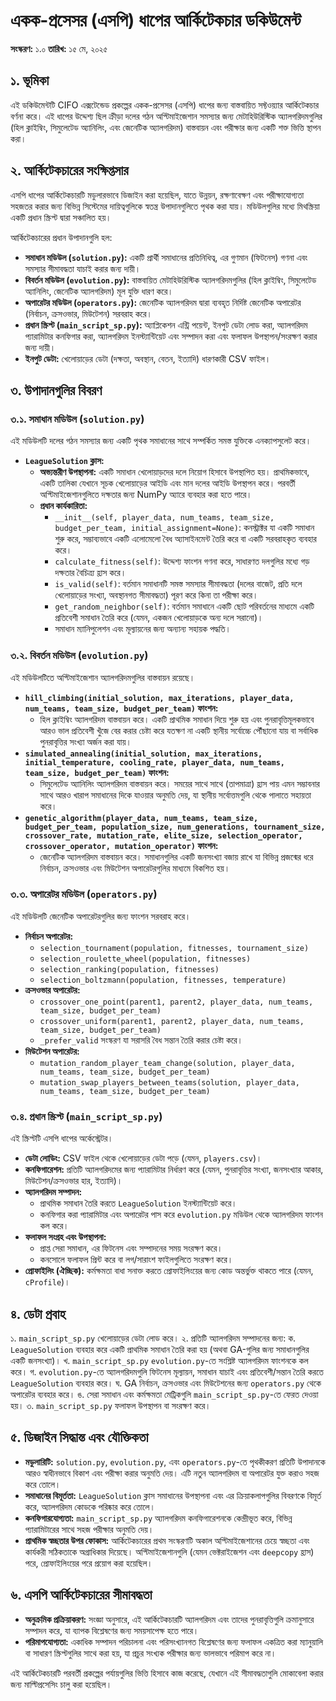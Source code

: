 # একক-প্রসেসর (এসপি) ধাপের আর্কিটেকচার ডকিউমেন্ট

**সংস্করণ:** ১.০
**তারিখ:** ১৫ মে, ২০২৫

## ১. ভূমিকা

এই ডকিউমেন্টটি CIFO এক্সটেন্ডেড প্রকল্পের একক-প্রসেসর (এসপি) ধাপের জন্য বাস্তবায়িত সফ্টওয়্যার আর্কিটেকচার বর্ণনা করে। এই ধাপের উদ্দেশ্য ছিল ক্রীড়া দলের গঠন অপ্টিমাইজেশান সমস্যার জন্য মেটাহিউরিস্টিক অ্যালগরিদমগুলির (হিল ক্লাইম্বিং, সিমুলেটেড অ্যানিলিং, এবং জেনেটিক অ্যালগরিদম) বাস্তবায়ন এবং পরীক্ষার জন্য একটি শক্ত ভিত্তি স্থাপন করা।

## ২. আর্কিটেকচারের সংক্ষিপ্তসার

এসপি ধাপের আর্কিটেকচারটি মডুলারভাবে ডিজাইন করা হয়েছিল, যাতে উন্নয়ন, রক্ষণাবেক্ষণ এবং পরীক্ষাযোগ্যতা সহজতর করার জন্য বিভিন্ন সিস্টেমের দায়িত্বগুলিকে স্বতন্ত্র উপাদানগুলিতে পৃথক করা যায়। মডিউলগুলির মধ্যে মিথস্ক্রিয়া একটি প্রধান স্ক্রিপ্ট দ্বারা সঞ্চালিত হয়।

আর্কিটেকচারের প্রধান উপাদানগুলি হল:

*   **সমাধান মডিউল (`solution.py`):** একটি প্রার্থী সমাধানের প্রতিনিধিত্ব, এর গুণমান (ফিটনেস) গণনা এবং সমস্যার সীমাবদ্ধতা যাচাই করার জন্য দায়ী।
*   **বিবর্তন মডিউল (`evolution.py`):** বাস্তবায়িত মেটাহিউরিস্টিক অ্যালগরিদমগুলির (হিল ক্লাইম্বিং, সিমুলেটেড অ্যানিলিং, জেনেটিক অ্যালগরিদম) মূল যুক্তি ধারণ করে।
*   **অপারেটর মডিউল (`operators.py`):** জেনেটিক অ্যালগরিদম দ্বারা ব্যবহৃত নির্দিষ্ট জেনেটিক অপারেটর (নির্বাচন, ক্রসওভার, মিউটেশন) সরবরাহ করে।
*   **প্রধান স্ক্রিপ্ট (`main_script_sp.py`):** অ্যাপ্লিকেশন এন্ট্রি পয়েন্ট, ইনপুট ডেটা লোড করা, অ্যালগরিদম প্যারামিটার কনফিগার করা, অ্যালগরিদম ইনস্ট্যান্টিয়েট এবং সম্পাদন করা এবং ফলাফল উপস্থাপন/সংরক্ষণ করার জন্য দায়ী।
*   **ইনপুট ডেটা:** খেলোয়াড়ের ডেটা (দক্ষতা, অবস্থান, বেতন, ইত্যাদি) ধারণকারী CSV ফাইল।

## ৩. উপাদানগুলির বিবরণ

### ৩.১. সমাধান মডিউল (`solution.py`)

এই মডিউলটি দলের গঠন সমস্যার জন্য একটি পৃথক সমাধানের সাথে সম্পর্কিত সমস্ত যুক্তিকে এনক্যাপসুলেট করে।

*   **`LeagueSolution` ক্লাস:**
    *   **অভ্যন্তরীণ উপস্থাপনা:** একটি সমাধান খেলোয়াড়দের দলে নিয়োগ হিসাবে উপস্থাপিত হয়। প্রাথমিকভাবে, একটি তালিকা যেখানে সূচক খেলোয়াড়ের আইডি এবং মান দলের আইডি উপস্থাপন করে। পরবর্তী অপ্টিমাইজেশানগুলিতে দক্ষতার জন্য NumPy অ্যারে ব্যবহার করা হতে পারে।
    *   **প্রধান কার্যকারিতা:**
        *   `__init__(self, player_data, num_teams, team_size, budget_per_team, initial_assignment=None)`: কনস্ট্রাক্টর যা একটি সমাধান শুরু করে, সম্ভাব্যভাবে একটি এলোমেলো বৈধ অ্যাসাইনমেন্ট তৈরি করে বা একটি সরবরাহকৃত ব্যবহার করে।
        *   `calculate_fitness(self)`: উদ্দেশ্য ফাংশন গণনা করে, সাধারণত দলগুলির মধ্যে গড় দক্ষতার বৈচিত্র্য হ্রাস করে।
        *   `is_valid(self)`: বর্তমান সমাধানটি সমস্ত সমস্যার সীমাবদ্ধতা (দলের বাজেট, প্রতি দলে খেলোয়াড়ের সংখ্যা, অবস্থানগত সীমাবদ্ধতা) পূরণ করে কিনা তা পরীক্ষা করে।
        *   `get_random_neighbor(self)`: বর্তমান সমাধানে একটি ছোট পরিবর্তনের মাধ্যমে একটি প্রতিবেশী সমাধান তৈরি করে (যেমন, একজন খেলোয়াড়কে অন্য দলে সরানো)।
        *   সমাধান ম্যানিপুলেশন এবং মূল্যায়নের জন্য অন্যান্য সহায়ক পদ্ধতি।

### ৩.২. বিবর্তন মডিউল (`evolution.py`)

এই মডিউলটিতে অপ্টিমাইজেশান অ্যালগরিদমগুলির বাস্তবায়ন রয়েছে।

*   **`hill_climbing(initial_solution, max_iterations, player_data, num_teams, team_size, budget_per_team)` ফাংশন:**
    *   হিল ক্লাইম্বিং অ্যালগরিদম বাস্তবায়ন করে। একটি প্রাথমিক সমাধান দিয়ে শুরু হয় এবং পুনরাবৃত্তিমূলকভাবে আরও ভাল প্রতিবেশী খুঁজে বের করার চেষ্টা করে যতক্ষণ না একটি স্থানীয় সর্বোচ্চে পৌঁছানো যায় বা সর্বাধিক পুনরাবৃত্তির সংখ্যা অর্জন করা যায়।
*   **`simulated_annealing(initial_solution, max_iterations, initial_temperature, cooling_rate, player_data, num_teams, team_size, budget_per_team)` ফাংশন:**
    *   সিমুলেটেড অ্যানিলিং অ্যালগরিদম বাস্তবায়ন করে। সময়ের সাথে সাথে (তাপমাত্রা) হ্রাস পায় এমন সম্ভাবনার সাথে আরও খারাপ সমাধানের দিকে যাওয়ার অনুমতি দেয়, যা স্থানীয় সর্বোত্তমগুলি থেকে পালাতে সহায়তা করে।
*   **`genetic_algorithm(player_data, num_teams, team_size, budget_per_team, population_size, num_generations, tournament_size, crossover_rate, mutation_rate, elite_size, selection_operator, crossover_operator, mutation_operator)` ফাংশন:**
    *   জেনেটিক অ্যালগরিদম বাস্তবায়ন করে। সমাধানগুলির একটি জনসংখ্যা বজায় রাখে যা বিভিন্ন প্রজন্মের ধরে নির্বাচন, ক্রসওভার এবং মিউটেশন অপারেটরগুলির মাধ্যমে বিকশিত হয়।

### ৩.৩. অপারেটর মডিউল (`operators.py`)

এই মডিউলটি জেনেটিক অপারেটরগুলির জন্য ফাংশন সরবরাহ করে।

*   **নির্বাচন অপারেটর:**
    *   `selection_tournament(population, fitnesses, tournament_size)`
    *   `selection_roulette_wheel(population, fitnesses)`
    *   `selection_ranking(population, fitnesses)`
    *   `selection_boltzmann(population, fitnesses, temperature)`
*   **ক্রসওভার অপারেটর:**
    *   `crossover_one_point(parent1, parent2, player_data, num_teams, team_size, budget_per_team)`
    *   `crossover_uniform(parent1, parent2, player_data, num_teams, team_size, budget_per_team)`
    *   `_prefer_valid` সংস্করণ যা সরাসরি বৈধ সন্তান তৈরি করার চেষ্টা করে।
*   **মিউটেশন অপারেটর:**
    *   `mutation_random_player_team_change(solution, player_data, num_teams, team_size, budget_per_team)`
    *   `mutation_swap_players_between_teams(solution, player_data, num_teams, team_size, budget_per_team)`

### ৩.৪. প্রধান স্ক্রিপ্ট (`main_script_sp.py`)

এই স্ক্রিপ্টটি এসপি ধাপের অর্কেস্ট্রেটর।

*   **ডেটা লোডিং:** CSV ফাইল থেকে খেলোয়াড়ের ডেটা পড়ে (যেমন, `players.csv`)।
*   **কনফিগারেশন:** প্রতিটি অ্যালগরিদমের জন্য প্যারামিটার নির্ধারণ করে (যেমন, পুনরাবৃত্তির সংখ্যা, জনসংখ্যার আকার, মিউটেশন/ক্রসওভার হার, ইত্যাদি)।
*   **অ্যালগরিদম সম্পাদন:**
    *   প্রাথমিক সমাধান তৈরি করতে `LeagueSolution` ইনস্ট্যান্টিয়েট করে।
    *   কনফিগার করা প্যারামিটার এবং অপারেটর পাস করে `evolution.py` মডিউল থেকে অ্যালগরিদম ফাংশন কল করে।
*   **ফলাফল সংগ্রহ এবং উপস্থাপনা:**
    *   প্রাপ্ত সেরা সমাধান, এর ফিটনেস এবং সম্পাদনের সময় সংরক্ষণ করে।
    *   কনসোলে ফলাফল প্রিন্ট করে বা লগ/সারাংশ ফাইলগুলিতে সংরক্ষণ করে।
*   **প্রোফাইলিং (ঐচ্ছিক):** কর্মক্ষমতা বাধা সনাক্ত করতে প্রোফাইলিংয়ের জন্য কোড অন্তর্ভুক্ত থাকতে পারে (যেমন, `cProfile`)।

## ৪. ডেটা প্রবাহ

১. `main_script_sp.py` খেলোয়াড়ের ডেটা লোড করে।
২. প্রতিটি অ্যালগরিদম সম্পাদনের জন্য:
    ক. `LeagueSolution` ব্যবহার করে একটি প্রাথমিক সমাধান তৈরি করা হয় (অথবা GA-গুলির জন্য সমাধানগুলির একটি জনসংখ্যা)।
    খ. `main_script_sp.py` `evolution.py`-তে সংশ্লিষ্ট অ্যালগরিদম ফাংশনকে কল করে।
    গ. `evolution.py`-তে অ্যালগরিদমগুলি ফিটনেস মূল্যায়ন, সমাধান যাচাই এবং প্রতিবেশী/সন্তান তৈরি করতে `LeagueSolution` ব্যবহার করে।
    ঘ. GA নির্বাচন, ক্রসওভার এবং মিউটেশনের জন্য `operators.py` থেকে অপারেটর ব্যবহার করে।
    ঙ. সেরা সমাধান এবং কর্মক্ষমতা মেট্রিকগুলি `main_script_sp.py`-তে ফেরত দেওয়া হয়।
৩. `main_script_sp.py` ফলাফল উপস্থাপন বা সংরক্ষণ করে।

## ৫. ডিজাইন সিদ্ধান্ত এবং যৌক্তিকতা

*   **মডুলারিটি:** `solution.py`, `evolution.py`, এবং `operators.py`-তে পৃথকীকরণ প্রতিটি উপাদানকে আরও স্বাধীনভাবে বিকাশ এবং পরীক্ষা করার অনুমতি দেয়। এটি নতুন অ্যালগরিদম বা অপারেটর যুক্ত করাও সহজ করে তোলে।
*   **সমাধানের বিমূর্ততা:** `LeagueSolution` ক্লাস সমাধানের উপস্থাপনা এবং এর ক্রিয়াকলাপগুলির বিবরণকে বিমূর্ত করে, অ্যালগরিদম কোডকে পরিষ্কার করে তোলে।
*   **কনফিগারযোগ্যতা:** `main_script_sp.py` অ্যালগরিদম কনফিগারেশনকে কেন্দ্রীভূত করে, বিভিন্ন প্যারামিটারের সাথে সহজ পরীক্ষার অনুমতি দেয়।
*   **প্রাথমিক স্বচ্ছতার উপর ফোকাস:** আর্কিটেকচারের প্রথম সংস্করণটি অকাল অপ্টিমাইজেশানের চেয়ে স্বচ্ছতা এবং কার্যকরী সঠিকতাকে অগ্রাধিকার দিয়েছে। অপ্টিমাইজেশানগুলি (যেমন ভেক্টরাইজেশন এবং `deepcopy` হ্রাস) পরে, প্রোফাইলিংয়ের পরে প্রয়োগ করা হয়েছিল।

## ৬. এসপি আর্কিটেকচারের সীমাবদ্ধতা

*   **অনুক্রমিক প্রক্রিয়াকরণ:** সংজ্ঞা অনুসারে, এই আর্কিটেকচারটি অ্যালগরিদম এবং তাদের পুনরাবৃত্তিগুলি ক্রমানুসারে সম্পাদন করে, যা ব্যাপক বিশ্লেষণের জন্য সময়সাপেক্ষ হতে পারে।
*   **পরিমাপযোগ্যতা:** একাধিক সম্পাদন পরিচালনা এবং পরিসংখ্যানগত বিশ্লেষণের জন্য ফলাফল একত্রিত করা ম্যানুয়ালি বা সাধারণ স্ক্রিপ্টগুলির সাথে করা হয়, যা প্রচুর সংখ্যক পরীক্ষার জন্য ভালভাবে পরিমাপ করে না।

এই আর্কিটেকচারটি পরবর্তী প্রকল্পের পর্যায়গুলির ভিত্তি হিসাবে কাজ করেছে, যেখানে এই সীমাবদ্ধতাগুলি মোকাবেলা করার জন্য মাল্টিপ্রসেসিং চালু করা হয়েছিল।

